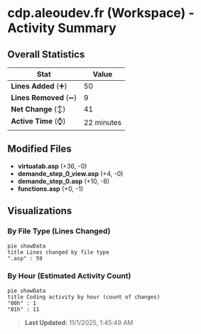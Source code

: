 # cdp.aleoudev.fr (Workspace) - Activity Summary 

## Overall Statistics

| Stat                   | Value                                                             |
| ---------------------- | ----------------------------------------------------------------- |
| **Lines Added** (➕)   | 50                                          |
| **Lines Removed** (➖) | 9                                        |
| **Net Change** (↕)    | 41                |
| **Active Time** (⌚)   | 22 minutes |


## Modified Files
- **virtuatab.asp** (+36, -0)
- **demande_step_0_view.asp** (+4, -0)
- **demande_step_0.asp** (+10, -8)
- **functions.asp** (+0, -1)

## Visualizations

### By File Type (Lines Changed)

```mermaid
pie showData
title Lines changed by file type
".asp" : 59
```

### By Hour (Estimated Activity Count)

```mermaid
pie showData
title Coding activity by hour (count of changes)
"00h" : 1
"01h" : 11
```


> **Last Updated:** 11/1/2025, 1:45:49 AM